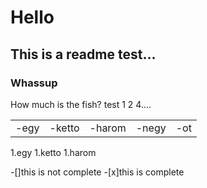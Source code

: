 # Hello

## This is a readme test...

### Whassup

How much is the fish? test 1 2 4....

<table>
    <tr>
        <td>-egy</td>
        <td>-ketto</td>
        <td>-harom</td>
        <td>-negy</td>
        <td>-ot</td>
    </tr>
</table>

1.egy
1.ketto
1.harom

-[]this is not complete -[x]this is complete
